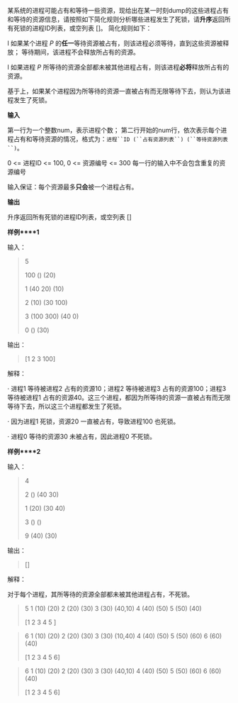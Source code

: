 某系统的进程可能占有和等待一些资源，现给出在某一时刻dump的这些进程占有和等待的资源信息，请按照如下简化规则分析哪些进程发生了死锁，请**升序**返回所有死锁的进程ID列表，或空列表 []。
 简化规则如下：

l 如果某个进程 *P* 的**任一**等待资源被占有，则该进程必须等待，直到这些资源被释放； 等待期间，该进程不会释放所占有的资源。

l 如果进程 *P* 所等待的资源全部都未被其他进程占有，则该进程**必将**释放所占有的资源。

基于上，如果某个进程因为所等待的资源一直被占有而无限等待下去，则认为该进程发生了死锁。

**输入**

第一行为一个整数num，表示进程个数；
 第二行开始的num行，依次表示每个进程占有和等待资源的情况，格式为：`进程``ID (``占有资源列表``) (``等待资源列表``)`。

0 <= 进程ID <= 100, 0 <= 资源编号 <= 300
 每一行的输入中不会包含重复的资源编号

输入保证：每个资源最多**只会**被一个进程占有。

**输出**

升序返回所有死锁的进程ID列表，或空列表 []

**样例****1**

输入：

> 5
>
> 100 () (20)
>
> 1 (40 20) (10)
>
> 2 (10) (30 100)
>
> 3 (100 300) (40 0)
>
> 0 () (30)

输出：

> [1 2 3 100]

解释：

·     进程1 等待被进程2 占有的资源10；进程2 等待被进程3 占有的资源100；进程3 等待被进程1 占有的资源40。这三个进程，都因为所等待的资源一直被占有而无限等待下去，所以这三个进程都发生了死锁。

·     因为进程1 死锁，资源20 一直被占有，导致进程100 也死锁。

·     进程0 等待的资源30 未被占有，因此进程0 不死锁。

**样例****2**

输入：

> 4
>
> 2 () (40 30)
>
> 1 (20) (30 40)
>
> 3 () ()
>
> 9 (40) (30)

输出：

> []

解释：

对于每个进程，其所等待的资源全部都未被其他进程占有，不死锁。

>5
>1 (10) (20)
>2 (20) (30)
>3 (30) (40,10)
>4 (40) (50)
>5 (50) (40)
>
>[1 2 3 4 5 ]

>6
>1 (10) (20)
>2 (20) (30)
>3 (30) (10,40)
>4 (40) (50)
>5 (50) (60)
>6 (60) (40)
>
>[1 2 3 4 5 6]

> 6
> 1 (10) (20)
> 2 (20) (30)
> 3 (30) (40,10)
> 4 (40) (50)
> 5 (50) (60)
> 6 (60) (40)
>
> [1 2 3 4 5 6]
